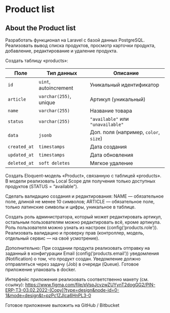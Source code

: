 

# Product list

## About the Product list

Разработать функционал на Laravel c базой данных PostgreSQL.
Реализовать вывод списка продуктов, просмотр карточки продукта, добавление,  редактирование и удаление продукта.

Создать таблицу «products»:

| Поле       | Тип данных               | Описание                      |
|------------|--------------------------|-------------------------------|
| `id`       | `uint`, autoincrement    | Уникальный идентификатор      |
| `article`  | `varchar(255)`, unique   | Артикул (уникальный)          |
| `name`     | `varchar(255)`           | Название товара               |
| `status`   | `varchar(255)`           | `"available"` или `"unavailable"` |
| `data`     | `jsonb`                  | Доп. поля (например, `color`, `size`) |
| `created_at` | `timestamps`            | Дата создания                 |
| `updated_at` | `timestamps`            | Дата обновления               |
| `deleted_at` | `soft deletes`          | Мягкое удаление               |

Создать Eloquent-модель «Product», связанную с таблицей «products».
В модели реализовать Local Scope для получения только доступных продуктов (STATUS = “available”).

Сделать валидацию создания и редактирования:
NAME — обязательное поле, длиной не менее 10 символов;
ARTICLE — обязательное поле, только латинские символы и цифры, уникальное в таблице.

Создать роль администратора, который может редактировать артикул, остальным пользователям можно редактировать всё, кроме артикула.
Роль пользователя можно узнать из настроек (config(‘products.role’)).
Реализовать валидацию и проверку прав (контроллер, модель, отдельный сервис — на своё усмотрение).

Дополнительно:
При создании продукта реализовать отправку на заданный в конфигурации Email (config(‘products.email’)) уведомления (Notification) о том, что продукт создан.
Уведомление должно отправляться через задачу (Job) в очереди (Queue).
Готовое приложение упаковать в docker.

Интерфейс приложения реализовать соответственно макету (см. ссылку):
https://www.figma.com/file/pVspJcvzwZUYynT2dogGG2/PIN-ERP-ТЗ-03.02.2022-(Copy)?type=design&node-id=0-1&mode=design&t=pzPc1ZJlca6HnPL3-0

Готовое приложение выложить на GitHub / Bitbucket
